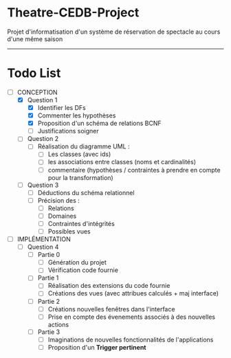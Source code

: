 # Theatre-CEDB-Project

Projet d'informatisation d'un système de réservation de spectacle au cours d'une même saison


---

# Todo List

- [ ] CONCEPTION
  - [x] Question 1
    - [x] Identifier les DFs
    - [x] Commenter les hypothèses
    - [x] Proposition d'un schéma de relations BCNF
    - [ ] Justifications soigner
  - [ ] Question 2
    - [ ] Réalisation du diagramme UML :
      - [ ] Les classes (avec ids)
      - [ ] les associations entre classes (noms et cardinalités)
      - [ ] commentaire (hypothèses / contraintes à prendre en compte pour la transformation)
  - [ ] Question 3
    - [ ] Déductions du schéma relationnel
    - [ ] Précision des :
      - [ ] Relations
      - [ ] Domaines
      - [ ] Contraintes d'intégrités
      - [ ] Possibles vues
- [ ] IMPLÉMENTATION
  - [ ] Question 4
    - [ ] Partie 0
      - [ ] Génération du projet
      - [ ] Vérification code fournie
    - [ ] Partie 1
      - [ ] Réalisation des extensions du code fournie
      - [ ] Créations des vues (avec attribues calculés + maj interface)
    - [ ] Partie 2
      - [ ] Créations nouvelles fenêtres dans l'interface
      - [ ] Prise en compte des évenements associés à des nouvelles actions
    - [ ] Partie 3
      - [ ] Imaginations de nouvelles fonctionnalités de l'applications
      - [ ] Proposition d'un **Trigger pertinent**